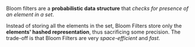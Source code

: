 Bloom filters are a **probabilistic data structure** that _checks for presence of an element in a set_.

Instead of storing all the elements in the set, Bloom Filters store only the **elements' hashed representation**,
thus sacrificing some precision. The trade-off is that Bloom Filters are very _space-efficient_ and _fast_.
